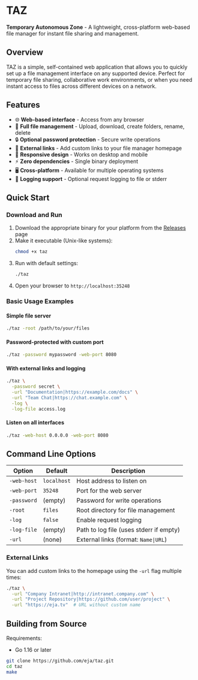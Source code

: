 # TAZ

 **Temporary Autonomous Zone** - A lightweight, cross-platform web-based file manager for instant file sharing and management.

## Overview

TAZ is a simple, self-contained web application that allows you to quickly set up a file management interface on any supported device. Perfect for temporary file sharing, collaborative work environments, or when you need instant access to files across different devices on a network.

## Features

- 🌐 **Web-based interface** - Access from any browser
- 📁 **Full file management** - Upload, download, create folders, rename, delete
- 🔒 **Optional password protection** - Secure write operations
- 🔗 **External links** - Add custom links to your file manager homepage
- 📱 **Responsive design** - Works on desktop and mobile
- ⚡ **Zero dependencies** - Single binary deployment
- 🖥️ **Cross-platform** - Available for multiple operating systems
- 📝 **Logging support** - Optional request logging to file or stderr

## Quick Start

### Download and Run

1. Download the appropriate binary for your platform from the [Releases](../../releases) page
2. Make it executable (Unix-like systems):
   ```bash
   chmod +x taz
   ```
3. Run with default settings:
   ```bash
   ./taz
   ```
4. Open your browser to `http://localhost:35248`

### Basic Usage Examples

#### Simple file server
```bash
./taz -root /path/to/your/files
```

#### Password-protected with custom port
```bash
./taz -password mypassword -web-port 8080
```

#### With external links and logging
```bash
./taz \
  -password secret \
  -url "Documentation|https://example.com/docs" \
  -url "Team Chat|https://chat.example.com" \
  -log \
  -log-file access.log
```

#### Listen on all interfaces
```bash
./taz -web-host 0.0.0.0 -web-port 8080
```

## Command Line Options

| Option | Default | Description |
|--------|---------|-------------|
| `-web-host` | `localhost` | Host address to listen on |
| `-web-port` | `35248` | Port for the web server |
| `-password` | (empty) | Password for write operations |
| `-root` | `files` | Root directory for file management |
| `-log` | `false` | Enable request logging |
| `-log-file` | (empty) | Path to log file (uses stderr if empty) |
| `-url` | (none) | External links (format: `Name\|URL`) |

### External Links

You can add custom links to the homepage using the `-url` flag multiple times:

```bash
./taz \
  -url "Company Intranet|http://intranet.company.com" \
  -url "Project Repository|https://github.com/user/project" \
  -url "https://eja.tv"  # URL without custom name
```

## Building from Source

Requirements:
- Go 1.16 or later

```bash
git clone https://github.com/eja/taz.git
cd taz
make
```
